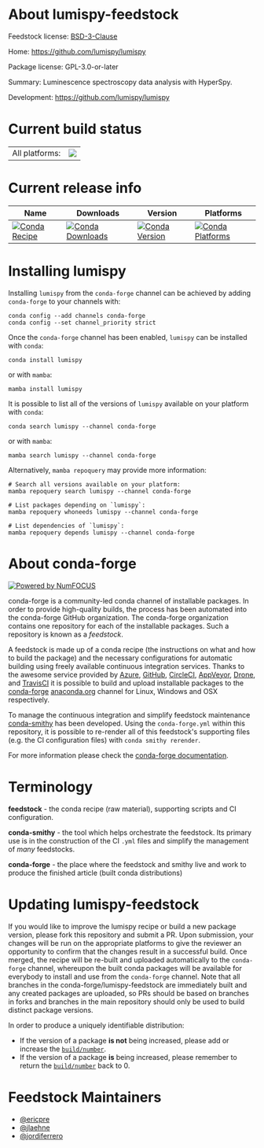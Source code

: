 About lumispy-feedstock
=======================

Feedstock license: [BSD-3-Clause](https://github.com/conda-forge/lumispy-feedstock/blob/main/LICENSE.txt)

Home: https://github.com/lumispy/lumispy

Package license: GPL-3.0-or-later

Summary: Luminescence spectroscopy data analysis with HyperSpy.

Development: https://github.com/lumispy/lumispy

Current build status
====================


<table><tr><td>All platforms:</td>
    <td>
      <a href="https://dev.azure.com/conda-forge/feedstock-builds/_build/latest?definitionId=12337&branchName=main">
        <img src="https://dev.azure.com/conda-forge/feedstock-builds/_apis/build/status/lumispy-feedstock?branchName=main">
      </a>
    </td>
  </tr>
</table>

Current release info
====================

| Name | Downloads | Version | Platforms |
| --- | --- | --- | --- |
| [![Conda Recipe](https://img.shields.io/badge/recipe-lumispy-green.svg)](https://anaconda.org/conda-forge/lumispy) | [![Conda Downloads](https://img.shields.io/conda/dn/conda-forge/lumispy.svg)](https://anaconda.org/conda-forge/lumispy) | [![Conda Version](https://img.shields.io/conda/vn/conda-forge/lumispy.svg)](https://anaconda.org/conda-forge/lumispy) | [![Conda Platforms](https://img.shields.io/conda/pn/conda-forge/lumispy.svg)](https://anaconda.org/conda-forge/lumispy) |

Installing lumispy
==================

Installing `lumispy` from the `conda-forge` channel can be achieved by adding `conda-forge` to your channels with:

```
conda config --add channels conda-forge
conda config --set channel_priority strict
```

Once the `conda-forge` channel has been enabled, `lumispy` can be installed with `conda`:

```
conda install lumispy
```

or with `mamba`:

```
mamba install lumispy
```

It is possible to list all of the versions of `lumispy` available on your platform with `conda`:

```
conda search lumispy --channel conda-forge
```

or with `mamba`:

```
mamba search lumispy --channel conda-forge
```

Alternatively, `mamba repoquery` may provide more information:

```
# Search all versions available on your platform:
mamba repoquery search lumispy --channel conda-forge

# List packages depending on `lumispy`:
mamba repoquery whoneeds lumispy --channel conda-forge

# List dependencies of `lumispy`:
mamba repoquery depends lumispy --channel conda-forge
```


About conda-forge
=================

[![Powered by
NumFOCUS](https://img.shields.io/badge/powered%20by-NumFOCUS-orange.svg?style=flat&colorA=E1523D&colorB=007D8A)](https://numfocus.org)

conda-forge is a community-led conda channel of installable packages.
In order to provide high-quality builds, the process has been automated into the
conda-forge GitHub organization. The conda-forge organization contains one repository
for each of the installable packages. Such a repository is known as a *feedstock*.

A feedstock is made up of a conda recipe (the instructions on what and how to build
the package) and the necessary configurations for automatic building using freely
available continuous integration services. Thanks to the awesome service provided by
[Azure](https://azure.microsoft.com/en-us/services/devops/), [GitHub](https://github.com/),
[CircleCI](https://circleci.com/), [AppVeyor](https://www.appveyor.com/),
[Drone](https://cloud.drone.io/welcome), and [TravisCI](https://travis-ci.com/)
it is possible to build and upload installable packages to the
[conda-forge](https://anaconda.org/conda-forge) [anaconda.org](https://anaconda.org/)
channel for Linux, Windows and OSX respectively.

To manage the continuous integration and simplify feedstock maintenance
[conda-smithy](https://github.com/conda-forge/conda-smithy) has been developed.
Using the ``conda-forge.yml`` within this repository, it is possible to re-render all of
this feedstock's supporting files (e.g. the CI configuration files) with ``conda smithy rerender``.

For more information please check the [conda-forge documentation](https://conda-forge.org/docs/).

Terminology
===========

**feedstock** - the conda recipe (raw material), supporting scripts and CI configuration.

**conda-smithy** - the tool which helps orchestrate the feedstock.
                   Its primary use is in the construction of the CI ``.yml`` files
                   and simplify the management of *many* feedstocks.

**conda-forge** - the place where the feedstock and smithy live and work to
                  produce the finished article (built conda distributions)


Updating lumispy-feedstock
==========================

If you would like to improve the lumispy recipe or build a new
package version, please fork this repository and submit a PR. Upon submission,
your changes will be run on the appropriate platforms to give the reviewer an
opportunity to confirm that the changes result in a successful build. Once
merged, the recipe will be re-built and uploaded automatically to the
`conda-forge` channel, whereupon the built conda packages will be available for
everybody to install and use from the `conda-forge` channel.
Note that all branches in the conda-forge/lumispy-feedstock are
immediately built and any created packages are uploaded, so PRs should be based
on branches in forks and branches in the main repository should only be used to
build distinct package versions.

In order to produce a uniquely identifiable distribution:
 * If the version of a package **is not** being increased, please add or increase
   the [``build/number``](https://docs.conda.io/projects/conda-build/en/latest/resources/define-metadata.html#build-number-and-string).
 * If the version of a package **is** being increased, please remember to return
   the [``build/number``](https://docs.conda.io/projects/conda-build/en/latest/resources/define-metadata.html#build-number-and-string)
   back to 0.

Feedstock Maintainers
=====================

* [@ericpre](https://github.com/ericpre/)
* [@jlaehne](https://github.com/jlaehne/)
* [@jordiferrero](https://github.com/jordiferrero/)

